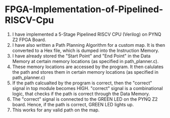 # FPGA-Implementation-of-Pipelined-RISCV-Cpu

1) I have implemented a 5-Stage Pipelined RISCV CPU (Verilog) on PYNQ Z2 FPGA Board.
2) I have also written a Path Planning Algorithm for a custom map. It is then converted to a Hex file, which is dumped into the Instruction Memory.
3) I have already stored the "Start Point" and "End Point" in the Data Memory at certain memory locations (as specified in path_planner.c).
4) These memory locations are accessed by the program. It then calulates the path and stores them in certain memory locations (as specified in path_planner.c)
5) If the path calcualted by the program is correct, then the "correct" signal in top module becomes HIGH. "correct" signal is a combinational logic, that checks if the path is correct through the Data Memory.
6) The "correct" signal is connected to the GREEN LED on the PYNQ Z2 board. Hence, if the path is correct, GREEN LED lights up.
7) This works for any valid path on the map.
